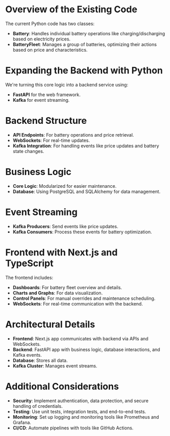 # Overview of the Existing Code
The current Python code has two classes:
- **Battery**: Handles individual battery operations like charging/discharging based on electricity prices.
- **BatteryFleet**: Manages a group of batteries, optimizing their actions based on price and characteristics.

# Expanding the Backend with Python
We're turning this core logic into a backend service using:
- **FastAPI** for the web framework.
- **Kafka** for event streaming.

# Backend Structure
- **API Endpoints**: For battery operations and price retrieval.
- **WebSockets**: For real-time updates.
- **Kafka Integration**: For handling events like price updates and battery state changes.

# Business Logic
- **Core Logic**: Modularized for easier maintenance.
- **Database**: Using PostgreSQL and SQLAlchemy for data management.

# Event Streaming
- **Kafka Producers**: Send events like price updates.
- **Kafka Consumers**: Process these events for battery optimization.

# Frontend with Next.js and TypeScript
The frontend includes:
- **Dashboards**: For battery fleet overview and details.
- **Charts and Graphs**: For data visualization.
- **Control Panels**: For manual overrides and maintenance scheduling.
- **WebSockets**: For real-time communication with the backend.

# Architectural Details
- **Frontend**: Next.js app communicates with backend via APIs and WebSockets.
- **Backend**: FastAPI app with business logic, database interactions, and Kafka events.
- **Database**: Stores all data.
- **Kafka Cluster**: Manages event streams.

# Additional Considerations
- **Security**: Implement authentication, data protection, and secure handling of credentials.
- **Testing**: Use unit tests, integration tests, and end-to-end tests.
- **Monitoring**: Set up logging and monitoring tools like Prometheus and Grafana.
- **CI/CD**: Automate pipelines with tools like GitHub Actions.
